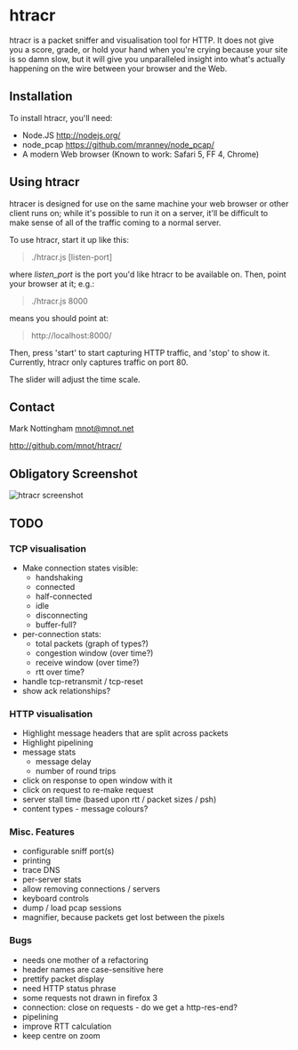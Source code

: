 
# htracr

htracr is a packet sniffer and visualisation tool for HTTP. It does not give
you a score, grade, or hold your hand when you're crying because your site
is so damn slow, but it will give you unparalleled insight into what's 
actually happening on the wire between your browser and the Web.

## Installation

To install htracr, you'll need:

- Node.JS <http://nodejs.org/>
- node_pcap <https://github.com/mranney/node_pcap/>
- A modern Web browser (Known to work: Safari 5, FF 4, Chrome)


## Using htracr

htracer is designed for use on the same machine your web browser or other 
client runs on; while it's possible to run it on a server, it'll be difficult
to make sense of all of the traffic coming to a normal server.

To use htracr, start it up like this:

  > ./htracr.js [listen-port]

where _listen_port_ is the port you'd like htracr to be available on. Then,
point your browser at it; e.g.:

  > ./htracr.js 8000

means you should point at:

  > http://localhost:8000/

Then, press 'start' to start capturing HTTP traffic, and 'stop' to show it.
Currently, htracr only captures traffic on port 80.

The slider will adjust the time scale.

## Contact

Mark Nottingham <mnot@mnot.net>

http://github.com/mnot/htracr/


## Obligatory Screenshot

![htracr screenshot](http://mnot.github.com/htracr/htracr.png)


## TODO

### TCP visualisation

- Make connection states visible:
  - handshaking
  - connected
  - half-connected
  - idle
  - disconnecting
  - buffer-full?
- per-connection stats:
  - total packets (graph of types?)
  - congestion window (over time?)
  - receive window (over time?)
  - rtt over time?
- handle tcp-retransmit / tcp-reset
- show ack relationships?

### HTTP visualisation

- Highlight message headers that are split across packets
- Highlight pipelining
- message stats
  - message delay
  - number of round trips
- click on response to open window with it
- click on request to re-make request
- server stall time (based upon rtt / packet sizes / psh)
- content types - message colours?

### Misc. Features

- configurable sniff port(s)
- printing
- trace DNS
- per-server stats
- allow removing connections / servers
- keyboard controls
- dump / load pcap sessions
- magnifier, because packets get lost between the pixels

### Bugs

- needs one mother of a refactoring
- header names are case-sensitive here
- prettify packet display
- need HTTP status phrase
- some requests not drawn in firefox 3
- connection: close on requests - do we get a http-res-end?
- pipelining
- improve RTT calculation
- keep centre on zoom